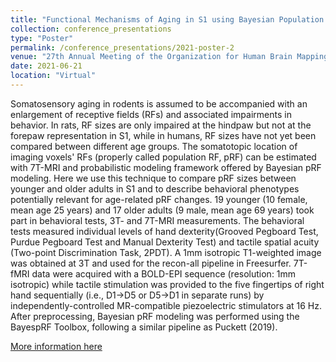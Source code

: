 ```yaml
---
title: "Functional Mechanisms of Aging in S1 using Bayesian Population Receptive Field Mapping at 7T MRI."
collection: conference_presentations
type: "Poster"
permalink: /conference_presentations/2021-poster-2
venue: "27th Annual Meeting of the Organization for Human Brain Mapping (OHBM)"
date: 2021-06-21
location: "Virtual"
---
```


Somatosensory aging in rodents is assumed to be accompanied with an enlargement of receptive fields (RFs) and associated impairments in behavior. In rats, RF sizes are only impaired at the hindpaw but not at the forepaw representation in S1, while in humans, RF sizes have not yet been compared between different age groups. The somatotopic location of imaging voxels' RFs (properly called population RF, pRF) can be estimated with 7T-MRI and probabilistic modeling framework offered by Bayesian pRF modeling. Here we use this technique to compare pRF sizes between younger and older adults in S1 and to describe behavioral phenotypes potentially relevant for age-related pRF changes. 19 younger (10 female, mean age 25 years) and 17 older adults (9 male, mean age 69 years) took part in behavioral tests, 3T- and 7T-MRI measurements. The behavioral tests measured individual levels of hand dexterity(Grooved Pegboard Test, Purdue Pegboard Test and Manual Dexterity Test) and tactile spatial acuity (Two-point Discrimination Task, 2PDT). A 1mm isotropic T1-weighted image was obtained at 3T and used for the recon-all pipeline in Freesurfer. 7T-fMRI data were acquired with a BOLD-EPI sequence (resolution: 1mm isotropic) while tactile stimulation was provided to the five fingertips of right hand sequentially (i.e., D1->D5 or D5->D1 in separate runs) by independently-controlled MR-compatible piezoelectric stimulators at 16 Hz. After preprocessing, Bayesian pRF modeling was performed using the BayespRF Toolbox, following a similar pipeline as Puckett (2019).

[More information here](https://www.humanbrainmapping.org/i4a/pages/index.cfm?pageid=4054)